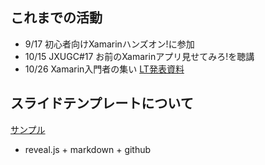 
これまでの活動
----
* 9/17 初心者向けXamarinハンズオン!に参加
* 10/15 JXUGC#17 お前のXamarinアプリ見せてみろ!を聴講
* 10/26 Xamarin入門者の集い [LT発表資料](./pdf/Xamarin入門者の集い@mmmmmiya1109.pdf)

## スライドテンプレートについて
[サンプル](http://mmmmmiya.github.io/myfiles/slide-template)

* reveal.js + markdown + github
